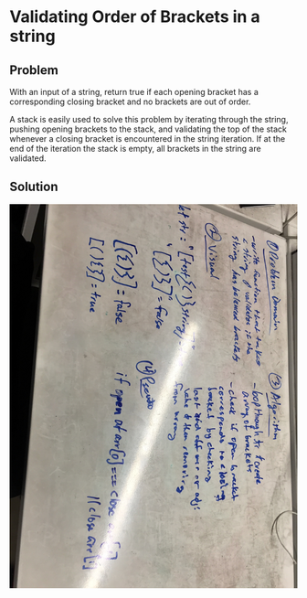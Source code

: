 # Validating Order of Brackets in a string

## Problem
With an input of a string, return true if each opening bracket has a corresponding closing bracket and no brackets are out of order.

A stack is easily used to solve this problem by iterating through the string, pushing opening brackets to the stack, and validating the top of the stack whenever a closing bracket is encountered in the string iteration. If at the end of the iteration the stack is empty, all brackets in the string are validated.

## Solution
![](../assets/bracket-validation.jpg)